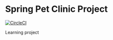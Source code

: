 # Spring Pet Clinic Project

[![CircleCI](https://circleci.com/gh/nanthakumarg/spring-pet-clinic/tree/master.svg?style=svg)](https://circleci.com/gh/nanthakumarg/spring-pet-clinic/tree/master)

Learning project
